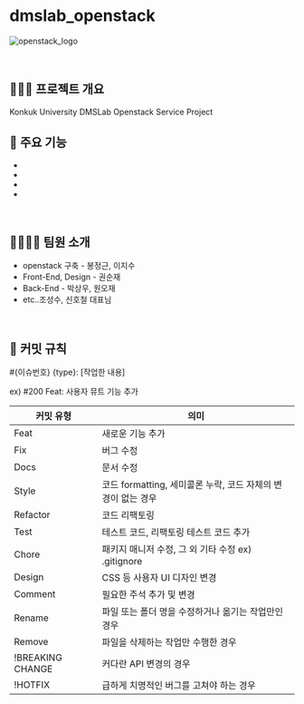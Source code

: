 # dmslab_openstack 
![openstack_logo](https://github.com/user-attachments/assets/df329a6f-8c1e-4e57-87f9-9ea0a588cdf2)

<br>

## 🧑‍🤝‍🧑 프로젝트 개요
Konkuk University DMSLab Openstack Service Project
<br>

## 🔎 주요 기능
- 
- 
- 
- 

<br>

## 👨‍👩‍👧‍👦 팀원 소개
- openstack 구축 - 봉정근, 이지수
- Front-End, Design - 권순재
- Back-End - 박상우, 원오재
- etc..조성수, 신호철 대표님

<br>

## 📖 커밋 규칙

#{이슈번호} {type}: [작업한 내용]

ex) #200 Feat: 사용자 뮤트 기능 추가


| 커밋 유형 | 의미        |
|-------|-----------|
| Feat | 새로운 기능 추가 |
| Fix | 버그 수정     |
| Docs | 문서 수정     |
| Style | 코드 formatting, 세미콜론 누락, 코드 자체의 변경이 없는 경우 |
| Refactor | 코드 리팩토링 |
| Test | 테스트 코드, 리팩토링 테스트 코드 추가 |
| Chore | 패키지 매니저 수정, 그 외 기타 수정 ex) .gitignore |
| Design | CSS 등 사용자 UI 디자인 변경 |
| Comment | 필요한 주석 추가 및 변경 |
| Rename | 파일 또는 폴더 명을 수정하거나 옮기는 작업만인 경우 |
| Remove | 파일을 삭제하는 작업만 수행한 경우 |
| !BREAKING CHANGE | 커다란 API 변경의 경우 |
| !HOTFIX | 급하게 치명적인 버그를 고쳐야 하는 경우 |
